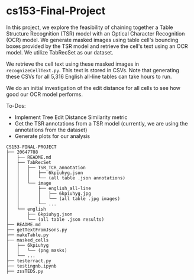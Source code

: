 # cs153-Final-Project

In this project, we explore the feasibility of chaining together a Table Structure Recognition (TSR) model with an Optical Character Recognition (OCR) model. We generate masked images using table cell's bounding boxes provided by the TSR model and retrieve the cell's text using an OCR model. We utilize TabRecSet as our dataset.

We retrieve the cell text using these masked images in `recognizeCellText.py`. This text is stored in CSVs. Note that generating these CSVs for all 5,316 English all-line tables can take hours to run. 

We do an initial investigation of the edit distance for all cells to see how good our OCR model performs. 

To-Dos:
 - Implement Tree Edit Distance Similarity metric
 - Get the TSR annotations from a TSR model (currently, we are using the annotations from the dataset)
 - Generate plots for our analysis

``` 
CS153-FINAL-PROJECT
├── 20647788
│   ├── README.md
│   ├── TabRecSet
│   │   ├── TSR_TCR_annotation
│   │   │   ├── 6kpiuhyg.json
│   │   │   └── (all table .json annotations)
│   │   └── image
│   │       ├── english_all-line
│   │       │   ├── 6kpiuhyg.jpg
│   │       │   └── (all table .jpg images)
│   │       └── ...
│   └── english
│       ├── 6kpiuhyg.json
│       └── (all table .json results)
├── README.md
├── getTextFromJsons.py
├── makeTable.py
├── masked_cells
│   ├── 6kpiuhyg
│   │   └── (png masks)
│   └── ...
├── testerract.py
├── testingnb.ipynb
├── zssTEDS.py


